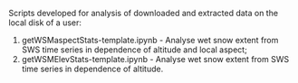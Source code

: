 Scripts developed for analysis of downloaded and extracted data on the local disk of a user:
1) getWSMaspectStats-template.ipynb - Analyse wet snow extent from SWS time series in dependence of altitude and local aspect;
2) getWSMElevStats-template.ipynb - Analyse wet snow extent from SWS time series in dependence of altitude.
